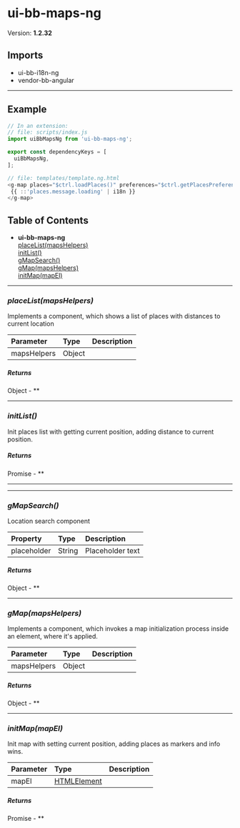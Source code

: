 # ui-bb-maps-ng


Version: **1.2.32**


## Imports

* ui-bb-i18n-ng
* vendor-bb-angular

---

## Example

```javascript
// In an extension:
// file: scripts/index.js
import uiBbMapsNg from 'ui-bb-maps-ng';

export const dependencyKeys = [
  uiBbMapsNg,
];

// file: templates/template.ng.html
<g-map places="$ctrl.loadPlaces()" preferences="$ctrl.getPlacesPreferences()">
 {{ ::'places.message.loading' | i18n }}
</g-map>
```

## Table of Contents
- **ui-bb-maps-ng**<br/>    <a href="#ui-bb-maps-ngplaceList">placeList(mapsHelpers)</a><br/>    <a href="#ui-bb-maps-nginitList">initList()</a><br/>    <a href="#ui-bb-maps-nggMapSearch">gMapSearch()</a><br/>    <a href="#ui-bb-maps-nggMap">gMap(mapsHelpers)</a><br/>    <a href="#ui-bb-maps-nginitMap">initMap(mapEl)</a><br/>

---

### <a name="ui-bb-maps-ngplaceList"></a>*placeList(mapsHelpers)*

Implements a component, which shows a list
of places with distances to current location

| Parameter | Type | Description |
| :-- | :-- | :-- |
| mapsHelpers | Object |  |

##### Returns

Object - **

---

### <a name="ui-bb-maps-nginitList"></a>*initList()*

Init places list with getting current position,
adding distance to current position.

##### Returns

Promise - **

---

---

### <a name="ui-bb-maps-nggMapSearch"></a>*gMapSearch()*

Location search component

| Property | Type | Description |
| :-- | :-- | :-- |
| placeholder | String | Placeholder text |

##### Returns

Object - **

---

### <a name="ui-bb-maps-nggMap"></a>*gMap(mapsHelpers)*

Implements a component, which invokes
a map initialization process inside
an element, where it's applied.

| Parameter | Type | Description |
| :-- | :-- | :-- |
| mapsHelpers | Object |  |

##### Returns

Object - **

---

### <a name="ui-bb-maps-nginitMap"></a>*initMap(mapEl)*

Init map with setting current position,
adding places as markers and info wins.

| Parameter | Type | Description |
| :-- | :-- | :-- |
| mapEl | [HTMLElement](#HTMLElement) |  |

##### Returns

Promise - **
